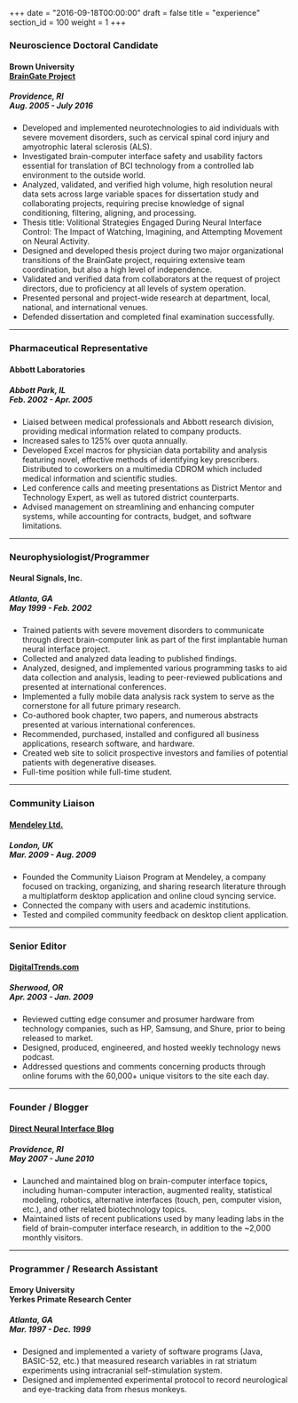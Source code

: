 +++
date = "2016-09-18T00:00:00"
draft = false
title = "experience"
section_id = 100
weight = 1
+++


### Neuroscience Doctoral Candidate
#### Brown University <br> [BrainGate Project][1]
##### *Providence, RI  <br> Aug. 2005 - July 2016*

* Developed and implemented neurotechnologies to aid individuals with severe movement disorders, such as cervical spinal cord injury and amyotrophic lateral sclerosis (ALS).
* Investigated brain-computer interface safety and usability factors essential for translation of BCI technology from a controlled lab environment to the outside world.
* Analyzed, validated, and verified high volume, high resolution neural data sets across large variable spaces for dissertation study and collaborating projects, requiring precise knowledge of signal conditioning, filtering, aligning, and processing.
* Thesis title: Volitional Strategies Engaged During Neural Interface Control: The Impact of Watching, Imagining, and Attempting Movement on Neural Activity.
* Designed and developed thesis project during two major organizational transitions of the BrainGate project, requiring extensive team coordination, but also a high level of independence. 
* Validated and verified data from collaborators at the request of project directors, due to proficiency at all levels of system operation.
* Presented personal and project-wide research at department, local, national, and international venues.
* Defended dissertation and completed final examination successfully.

---

### Pharmaceutical Representative
#### Abbott Laboratories
##### *Abbott Park, IL <br> Feb. 2002 - Apr. 2005*

* Liaised between medical professionals and Abbott research division, providing medical information related to company products.
* Increased sales to 125% over quota annually.
* Developed Excel macros for physician data portability and analysis featuring novel, effective methods of identifying key prescribers. Distributed to coworkers on a multimedia CDROM which included medical information and scientific studies.
* Led conference calls and meeting presentations as District Mentor and Technology Expert, as well as tutored district counterparts.
* Advised management on streamlining and enhancing computer systems, while accounting for contracts, budget, and software limitations.

---

### Neurophysiologist/Programmer
#### Neural Signals, Inc.
##### *Atlanta, GA  <br> May 1999 - Feb. 2002*

* Trained patients with severe movement disorders to communicate through direct brain-computer link as part of the first implantable human neural interface project.
* Collected and analyzed data leading to published findings.
* Analyzed, designed, and implemented various programming tasks to aid data collection and analysis, leading to peer-reviewed publications and presented at international conferences.
* Implemented a fully mobile data analysis rack system to serve as the cornerstone for all future primary research.
* Co-authored book chapter, two papers, and numerous abstracts presented at various international conferences.
* Recommended, purchased, installed and configured all business applications, research software, and hardware.
* Created web site to solicit prospective investors and families of potential patients with degenerative diseases.
* Full-time position while full-time student.

---

### Community Liaison
#### [Mendeley Ltd.][3]
##### *London, UK <br> Mar. 2009 - Aug. 2009*

* Founded the Community Liaison Program at Mendeley, a company focused on tracking, organizing, and sharing research literature through a multiplatform desktop application and online cloud syncing service.
* Connected the company with users and academic institutions.
* Tested and compiled community feedback on desktop client application. 

---

### Senior Editor
#### [DigitalTrends.com][2]
##### *Sherwood, OR <br> Apr. 2003 - Jan. 2009*

* Reviewed cutting edge consumer and prosumer hardware from technology companies, such as HP, Samsung, and Shure, prior to being released to market.
* Designed, produced, engineered, and hosted weekly technology news podcast.
* Addressed questions and comments concerning products through online forums with the 60,000+ unique visitors to the site each day.

---

### Founder / Blogger
#### [Direct Neural Interface Blog][4]
##### *Providence, RI <br> May 2007 - June 2010*

* Launched and maintained blog on brain-computer interface topics, including human-computer interaction, augmented reality, statistical modeling, robotics, alternative interfaces (touch, pen, computer vision, etc.), and other related biotechnology topics.
* Maintained lists of recent publications used by many leading labs in the field of brain-computer interface research, in addition to the ~2,000 monthly visitors.

---

### Programmer / Research Assistant
#### Emory University <br> Yerkes Primate Research Center
##### *Atlanta, GA <br> Mar. 1997 - Dec. 1999*

* Designed and implemented a variety of software programs (Java, BASIC-52, etc.) that measured research variables in rat striatum experiments using intracranial self-stimulation system.
* Designed and implemented experimental protocol to record neurological and eye-tracking data from rhesus monkeys.

[1]: http://www.braingate.org
[2]: http://www.digitaltrends.com
[3]: http://www.mendeley.com
[4]: http://directneuralinterface.blogspot.com